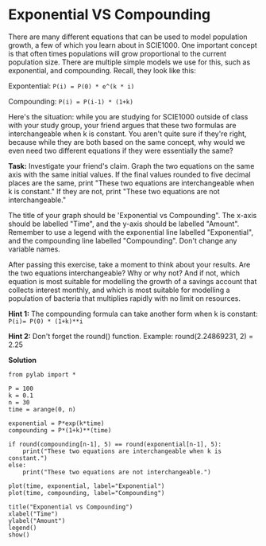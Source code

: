 
# Exponential VS Compounding

There are many different equations that can be used to model population growth, a few of which you learn about in SCIE1000. One important concept is that often times populations will grow proportional to the current population size. There are multiple simple models we use for this, such as exponential, and compounding. Recall, they look like this:

Expontential: `P(i) = P(0) * e^(k * i)`

Compounding: `P(i) = P(i-1) * (1+k)`

Here's the situation: while you are studying for SCIE1000 outside of class with your study group, your friend argues that these two formulas are interchangeable when k is constant. You aren't quite sure if they're right, because while they are both based on the same concept, why would we even need two different equations if they were essentially the same?

**Task:** Investigate your friend's claim. Graph the two equations on the same axis with the same initial values. If the final values rounded to five decimal places are the same, print "These two equations are interchangeable when k is constant." If they are not, print "These two equations are not interchangeable."

The title of your graph should be 'Exponential vs Compounding". The x-axis should be labelled "Time", and the y-axis should be labelled "Amount". Remember to use a legend with the exponential line labelled "Exponential", and the compounding line labelled "Compounding". Don't change any variable names.

After passing this exercise, take a moment to think about your results. Are the two equations interchangeable? Why or why not? And if not, which equation is most suitable for modelling the growth of a savings account that collects interest monthly, and which is most suitable for modelling a population of bacteria that multiplies rapidly with no limit on resources.

**Hint 1:** The compounding formula can take another form when k is constant: `P(i)= P(0) * (1+k)**i`

**Hint 2:** Don't forget the round() function. Example: round(2.24869231, 2) = 2.25

**Solution**

```
from pylab import *

P = 100
k = 0.1
n = 30
time = arange(0, n)

exponential = P*exp(k*time)
compounding = P*(1+k)**(time)

if round(compounding[n-1], 5) == round(exponential[n-1], 5):
    print("These two equations are interchangeable when k is constant.")
else:
    print("These two equations are not interchangeable.")

plot(time, exponential, label="Exponential")
plot(time, compounding, label="Compounding")

title("Exponential vs Compounding")
xlabel("Time")
ylabel("Amount")
legend()
show()

```
